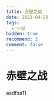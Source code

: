 ```yaml
---
title: 赤壁之战
date: 2021-04-28
tags:
  - 小说
hidden: true
recommend: 2
comment: false
---
```


# 赤壁之战

asdfsa11
